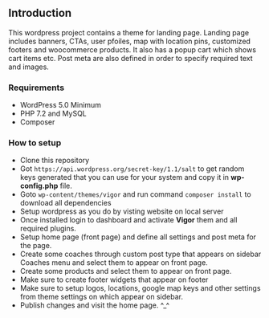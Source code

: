 ## Introduction
This wordpress project contains a theme for landing page. Landing page includes banners, CTAs, user pfoiles, map with location pins, customized footers and woocommerce products. It also has a popup cart which shows cart items etc. Post meta are also defined in order to specify required text and images.

### Requirements
- WordPress 5.0 Minimum
- PHP 7.2 and MySQL
- Composer

### How to setup
- Clone this repository
- Got `https://api.wordpress.org/secret-key/1.1/salt` to get random keys generated that you can use for your system and copy it in **wp-config.php** file.
- Goto `wp-content/themes/vigor` and run command `composer install` to download all dependencies
- Setup wordpress as you do by visting website on local server
- Once installed login to dashboard and activate **Vigor** them and all required plugins.
- Setup home page (front page) and define all settings and post meta for the page.
- Create some coaches through custom post type that appears on sidebar Coaches menu and select them to appear on front page.
- Create some products and select them to appear on front page.
- Make sure to create footer widgets that appear on footer
- Make sure to setup logos, locations, google map keys and other settings from theme settings on which appear on sidebar.
- Publish changes and visit the home page. ^_^
